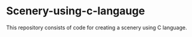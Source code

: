 # Scenery-using-c-langauge
This repository consists of code for creating a scenery using C language.
